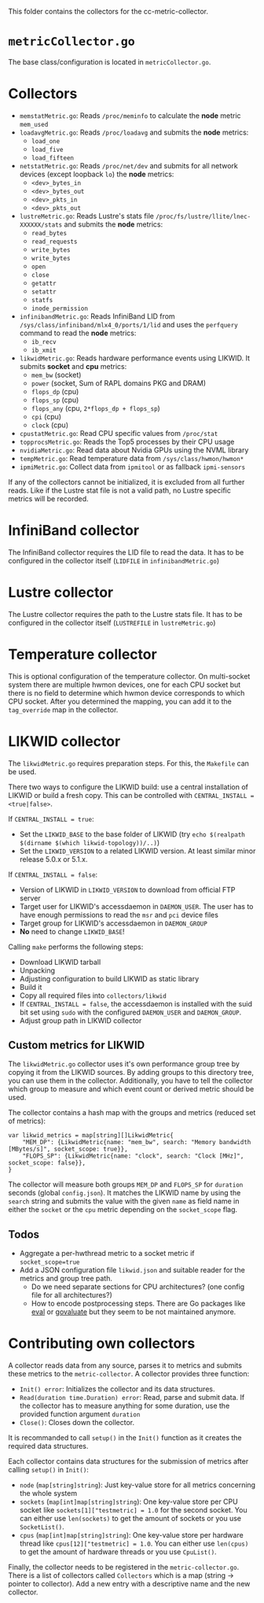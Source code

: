This folder contains the collectors for the cc-metric-collector.

# `metricCollector.go`
The base class/configuration is located in `metricCollector.go`.

# Collectors

* `memstatMetric.go`: Reads `/proc/meminfo` to calculate the **node** metric `mem_used`
* `loadavgMetric.go`: Reads `/proc/loadavg` and submits the **node** metrics:
   * `load_one`
   * `load_five`
   * `load_fifteen`
* `netstatMetric.go`: Reads `/proc/net/dev` and submits for all network devices (except loopback `lo`) the **node** metrics:
   * `<dev>_bytes_in`
   * `<dev>_bytes_out`
   * `<dev>_pkts_in`
   * `<dev>_pkts_out`
* `lustreMetric.go`: Reads Lustre's stats file `/proc/fs/lustre/llite/lnec-XXXXXX/stats` and submits the **node** metrics:
   * `read_bytes`
   * `read_requests`
   * `write_bytes`
   * `write_bytes`
   * `open`
   * `close`
   * `getattr`
   * `setattr`
   * `statfs`
   * `inode_permission`
* `infinibandMetric.go`: Reads InfiniBand LID from `/sys/class/infiniband/mlx4_0/ports/1/lid` and uses the `perfquery` command to read the **node** metrics:
   * `ib_recv`
   * `ib_xmit`
* `likwidMetric.go`: Reads hardware performance events using LIKWID. It submits **socket** and **cpu** metrics:
   * `mem_bw` (socket)
   * `power` (socket, Sum of RAPL domains PKG and DRAM)
   * `flops_dp` (cpu)
   * `flops_sp` (cpu)
   * `flops_any` (cpu, `2*flops_dp + flops_sp`)
   * `cpi` (cpu)
   * `clock` (cpu)
* `cpustatMetric.go`: Read CPU specific values from `/proc/stat`
* `topprocsMetric.go`: Reads the Top5 processes by their CPU usage
* `nvidiaMetric.go`: Read data about Nvidia GPUs using the NVML library
* `tempMetric.go`: Read temperature data from `/sys/class/hwmon/hwmon*`
* `ipmiMetric.go`: Collect data from `ipmitool` or as fallback `ipmi-sensors`

If any of the collectors cannot be initialized, it is excluded from all further reads. Like if the Lustre stat file is not a valid path, no Lustre specific metrics will be recorded.

# InfiniBand collector
The InfiniBand collector requires the LID file to read the data. It has to be configured in the collector itself (`LIDFILE` in `infinibandMetric.go`)

# Lustre collector
The Lustre collector requires the path to the Lustre stats file. It has to be configured in the collector itself (`LUSTREFILE` in `lustreMetric.go`)

# Temperature collector
This is optional configuration of the temperature collector. On multi-socket system there are multiple hwmon devices, one for each CPU socket but there is no field to determine which hwmon device corresponds to which CPU socket. After you determined the mapping, you can add it to the `tag_override` map in the collector.

# LIKWID collector
The `likwidMetric.go` requires preparation steps. For this, the `Makefile` can be used.

There two ways to configure the LIKWID build: use a central installation of LIKWID or build a fresh copy. This can be controlled with `CENTRAL_INSTALL = <true|false>`.

If `CENTRAL_INSTALL = true`:
* Set the `LIKWID_BASE` to the base folder of LIKWID (try `echo $(realpath $(dirname $(which likwid-topology))/..)`)
* Set the `LIKWID_VERSION` to a related LIKWID version. At least similar minor release 5.0.x or 5.1.x.

If `CENTRAL_INSTALL = false`:
* Version of LIKWID in `LIKWID_VERSION` to download from official FTP server
* Target user for LIKWID's accessdaemon in `DAEMON_USER`. The user has to have enough permissions to read the `msr` and `pci` device files
* Target group for LIKWID's accessdaemon in `DAEMON_GROUP`
* **No** need to change `LIKWID_BASE`!

Calling `make` performs the following steps:
* Download LIKWID tarball
* Unpacking
* Adjusting configuration to build LIKWID as static library
* Build it
* Copy all required files into `collectors/likwid`
* If `CENTRAL_INSTALL = false`, the accessdaemon is installed with the suid bit set using `sudo` with the configured `DAEMON_USER` and `DAEMON_GROUP`.
* Adjust group path in LIKWID collector

## Custom metrics for LIKWID
The `likwidMetric.go` collector uses it's own performance group tree by copying it from the LIKWID sources. By adding groups to this directory tree, you can use them in the collector. Additionally, you have to tell the collector which group to measure and which event count or derived metric should be used.

The collector contains a hash map with the groups and metrics (reduced set of metrics):
```
var likwid_metrics = map[string][]LikwidMetric{
	"MEM_DP": {LikwidMetric{name: "mem_bw", search: "Memory bandwidth [MBytes/s]", socket_scope: true}},
	"FLOPS_SP": {LikwidMetric{name: "clock", search: "Clock [MHz]", socket_scope: false}},
}
```

The collector will measure both groups `MEM_DP` and `FLOPS_SP` for `duration` seconds (global `config.json`). It matches the LIKWID name by using the `search` string and submits the value with the given `name` as field name in either the `socket` or the `cpu` metric depending on the `socket_scope` flag.

## Todos
* Aggregate a per-hwthread metric to a socket metric if `socket_scope=true`
* Add a JSON configuration file `likwid.json` and suitable reader for the metrics and group tree path.
  * Do we need separate sections for CPU architectures? (one config file for all architectures?)
  * How to encode postprocessing steps. There are Go packages like [eval](https://github.com/apaxa-go/eval) or [govaluate](https://github.com/Knetic/govaluate) but they seem to be not maintained anymore.

# Contributing own collectors
A collector reads data from any source, parses it to metrics and submits these metrics to the `metric-collector`. A collector provides three function:

* `Init() error`: Initializes the collector and its data structures.
* `Read(duration time.Duration) error`: Read, parse and submit data. If the collector has to measure anything for some duration, use the provided function argument `duration`
* `Close()`: Closes down the collector.

It is recommanded to call `setup()` in the `Init()` function as it creates the required data structures.

Each collector contains data structures for the submission of metrics after calling `setup()` in `Init()`:

* `node` (`map[string]string`): Just key-value store for all metrics concerning the whole system
* `sockets` (`map[int]map[string]string`): One key-value store per CPU socket like `sockets[1]["testmetric] = 1.0` for the second socket. You can either use `len(sockets)` to get the amount of sockets or you use `SocketList()`.
* `cpus` (`map[int]map[string]string`): One key-value store per hardware thread like `cpus[12]["testmetric] = 1.0`. You can either use `len(cpus)` to get the amount of hardware threads or you use `CpuList()`.

Finally, the collector needs to be registered in the `metric-collector.go`. There is a list of collectors called `Collectors` which is a map (string -> pointer to collector). Add a new entry with a descriptive name and the new collector.
